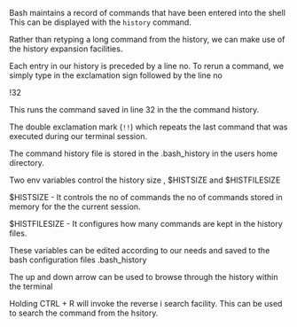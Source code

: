 
Bash maintains a record of commands that have been entered into the shell
This can be displayed with the `history` command.

Rather than retyping a long command from the history, we can make use of the history expansion facilities.

Each entry in our history is preceded by a line no.
To rerun a command, we simply type in the exclamation sign followed by the line no

!32

This runs the command saved in line 32 in the the command history.

The double exclamation mark (`!!`) which repeats the last command that was executed during our terminal session.

The command history file is stored in the .bash_history in the users home directory.

Two env variables control the history size  , $HISTSIZE  and $HISTFILESIZE

$HISTSIZE  -  It controls the no of commands the no of commands stored in memory for the the current session.

$HISTFILESIZE  -  It configures how many commands are kept in the history files.

These variables can be edited according to our needs and  saved to the bash configuration files  .bash_history

The up and down arrow can be used to browse through the history within the terminal

Holding CTRL + R will invoke the reverse i search facility.
This can be used to search the command from the hsitory.